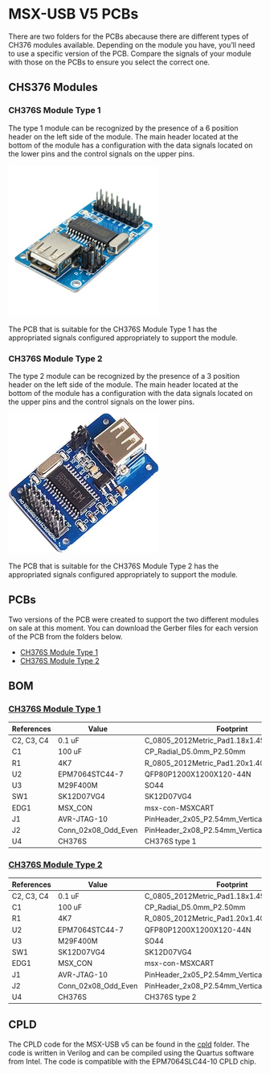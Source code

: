 # MSX-USB V5 PCBs

There are two folders for the PCBs abecause there are different types of CH376 modules available. Depending on the module you have, you’ll need to use a specific version of the PCB. Compare the signals of your module with those on the PCBs to ensure you select the correct one.

## CHS376 Modules
### CH376S Module Type 1

The type 1 module can be recognized by the presence of a 6 position header on the left side of the module. The main header located at the bottom of the module has a configuration with the data signals located on the lower pins and the control signals on the upper pins.

![CH376S Module Type 1](../../images/ch376-ch376s-u-disk-read-write-module.jpg)

The PCB that is suitable for the CH376S Module Type 1 has the appropriated signals configured appropriately to support the module. 

### CH376S Module Type 2

The type 2 module can be recognized by the presence of a 3 position header on the left side of the module. The main header located at the bottom of the module has a configuration with the data signals located on the upper pins and the control signals on the lower pins.

![CH376S Module Type 2](../../images/61knVflLJKL.__AC_SX300_SY300_QL70_ML2_.jpg)

The PCB that is suitable for the CH376S Module Type 2 has the appropriated signals configured appropriately to support the module. 

## PCBs

Two versions of the PCB were created to support the two different modules on sale at this moment. You can download the Gerber files for each version of the PCB from the folders below.

* [CH376S Module Type 1](kicad/CH276S-Type1)
* [CH376S Module Type 2](kicad/CH276S-Type2)

## BOM

### [CH376S Module Type 1](kicad/CH276S-Type1)

| References | Value    | Footprint | Quantity | Link |
|------------|----------|-----------|----------|------|
| C2, C3, C4 | 0.1 uF   | C_0805_2012Metric_Pad1.18x1.45mm_HandSolder    | 3        |AliExpress|
| C1         | 100 uF   | CP_Radial_D5.0mm_P2.50mm                       | 1        |AliExpress|
| R1         | 4K7      | R_0805_2012Metric_Pad1.20x1.40mm_HandSolder    | 1        |AliExpress|
| U2         | EPM7064STC44-7 | QFP80P1200X1200X120-44N                  | 1        |AliExpress|
| U3         | M29F400M | SO44                                           | 1        |AliExpress|
| SW1        | SK12D07VG4 | SK12D07VG4                                   | 1        |AliExpress|
| EDG1       | MSX_CON  | msx-con-MSXCART                                | 1        |AliExpress|
| J1         | AVR-JTAG-10 | PinHeader_2x05_P2.54mm_Vertical             | 1        |AliExpress|
| J2         | Conn_02x08_Odd_Even | PinHeader_2x08_P2.54mm_Vertical     | 1        |AliExpress|
| U4         | CH376S   | CH376S   type 1                                | 1        |AliExpress|

### [CH376S Module Type 2](kicad/CH276S-Type2)


| References | Value    | Footprint | Quantity | Link |
|------------|----------|-----------|----------|------|
| C2, C3, C4 | 0.1 uF   | C_0805_2012Metric_Pad1.18x1.45mm_HandSolder    | 3        |AliExpress|
| C1         | 100 uF   | CP_Radial_D5.0mm_P2.50mm                       | 1        |AliExpress|
| R1         | 4K7      | R_0805_2012Metric_Pad1.20x1.40mm_HandSolder    | 1        |AliExpress|
| U2         | EPM7064STC44-7 | QFP80P1200X1200X120-44N                  | 1        |AliExpress|
| U3         | M29F400M | SO44                                           | 1        |AliExpress|
| SW1        | SK12D07VG4 | SK12D07VG4                                   | 1        |AliExpress|
| EDG1       | MSX_CON  | msx-con-MSXCART                                | 1        |AliExpress|
| J1         | AVR-JTAG-10 | PinHeader_2x05_P2.54mm_Vertical             | 1        |AliExpress|
| J2         | Conn_02x08_Odd_Even | PinHeader_2x08_P2.54mm_Vertical     | 1        |AliExpress|
| U4        | CH376S   | CH376S   type 2                                 | 1        |AliExpress|

## CPLD

The CPLD code for the MSX-USB v5 can be found in the [cpld](cpld) folder. The code is written in Verilog and can be compiled using the Quartus software from Intel. The code is compatible with the EPM7064SLC44-10 CPLD chip.